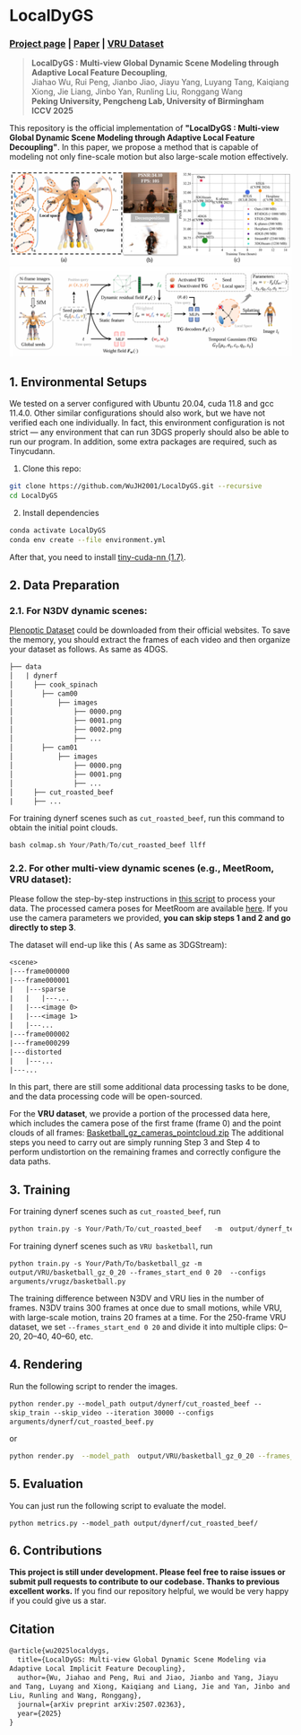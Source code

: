 # LocalDyGS
### [Project page](https://wujh2001.github.io/LocalDyGS/) | [Paper](https://arxiv.org/pdf/2507.02363) | [VRU Dataset](https://huggingface.co/datasets/BestWJH/VRU_Basketball/tree/main)
> **LocalDyGS : Multi-view Global Dynamic Scene Modeling through Adaptive Local Feature Decoupling**,            
> Jiahao Wu, Rui Peng, Jianbo Jiao, Jiayu Yang, Luyang Tang, Kaiqiang Xiong, Jie Liang, Jinbo Yan, Runling Liu, Ronggang Wang  
> **Peking University, Pengcheng Lab, University of Birmingham**  
> **ICCV 2025**
> 
This repository is the official implementation of **"LocalDyGS : Multi-view Global Dynamic Scene Modeling through Adaptive Local Feature Decoupling"**. 
In this paper, we propose a method that is capable of modeling not only fine-scale motion but also large-scale motion effectively.

![](./assets/teaser.png)
![](./assets/pipeline.png)

## 1. Environmental Setups

We tested on a server configured with Ubuntu 20.04, cuda 11.8 and gcc 11.4.0. Other similar configurations should also work, but we have not verified each one individually.  In fact, this environment configuration is not strict — any environment that can run 3DGS properly should also be able to run our program. In addition, some extra packages are required, such as Tinycudann.


1. Clone this repo:

```bash
git clone https://github.com/WuJH2001/LocalDyGS.git --recursive
cd LocalDyGS
```

2. Install dependencies

```bash
conda activate LocalDyGS
conda env create --file environment.yml
```

After that, you need to install [tiny-cuda-nn (1.7)](https://github.com/NVlabs/tiny-cuda-nn). 






## 2. Data Preparation

### 2.1. For N3DV dynamic scenes:

[Plenoptic Dataset](https://github.com/facebookresearch/Neural_3D_Video) could be downloaded from their official websites. To save the memory, you should extract the frames of each video and then organize your dataset as follows. As same as 4DGS.

```
├── data
│   | dynerf
│     ├── cook_spinach
│       ├── cam00
│           ├── images
│               ├── 0000.png
│               ├── 0001.png
│               ├── 0002.png
│               ├── ...
│       ├── cam01
│           ├── images
│               ├── 0000.png
│               ├── 0001.png
│               ├── ...
│     ├── cut_roasted_beef
|     ├── ...
```

For training dynerf scenes such as `cut_roasted_beef`, run this command to obtain the initial point clouds.
```python
bash colmap.sh Your/Path/To/cut_roasted_beef llff
```

### 2.2. For other multi-view dynamic scenes (e.g., MeetRoom, VRU dataset):

Please follow the step-by-step instructions in [this script](https://github.com/WuJH2001/swift4d/tree/main/scripts/multiview_data_process) to process your data.  The processed camera poses for MeetRoom are available [here](https://1drv.ms/f/c/80737028a7921b70/EneGBEJSEEdFtnisrn8rP40BYMxn0sSR8m7fsgRoahCAhg?e=C7SVar). 
If you use the camera parameters we provided, **you can skip steps 1 and 2 and go directly to step 3**.

The dataset will end-up like this ( As same as 3DGStream):

```
<scene>
|---frame000000
|---frame000001
|   |---sparse
|   |   |---...
|   |---<image 0>
|   |---<image 1>
|   |---...
|---frame000002  
|---frame000299
|---distorted
|   |---...
|---...      
```

In this part, there are still some additional data processing tasks to be done, and the data processing code will be open-sourced.

For the **VRU dataset**, we provide a portion of the processed data here, which includes the camera pose of the first frame (frame 0) and the point clouds of all frames:
[Basketball\_gz\_cameras\_pointcloud.zip](https://www.dropbox.com/scl/fi/ujq0fm555bgrls8scr8es/Basketball_gz_cameras_pointcloud.zip?rlkey=t5oa47wsoulzc1orgi6ofdpsx&st=7a2xlwu6&dl=0)
The additional steps you need to carry out are simply running Step 3 and Step 4 to perform undistortion on the remaining frames and correctly configure the data paths.

## 3. Training

For training dynerf scenes such as `cut_roasted_beef`, run
```python
python train.py -s Your/Path/To/cut_roasted_beef   -m  output/dynerf_test/cut_roasted_beef   --configs arguments/dynerf/cut_roasted_beef.py 
```

For training dynerf scenes such as `VRU basketball`, run
```
python train.py -s Your/Path/To/basketball_gz -m output/VRU/basketball_gz_0_20 --frames_start_end 0 20  --configs  arguments/vrugz/basketball.py 
```


The training difference between N3DV and VRU lies in the number of frames. N3DV trains 300 frames at once due to small motions, while VRU, with large-scale motion, trains 20 frames at a time. For the 250-frame VRU dataset, we set `--frames_start_end 0 20` and divide it into multiple clips: 0–20, 20–40, 40–60, etc.




## 4. Rendering

Run the following script to render the images.

```
python render.py --model_path output/dynerf/cut_roasted_beef --skip_train --skip_video --iteration 30000 --configs  arguments/dynerf/cut_roasted_beef.py
```
or
```bash 
python render.py  --model_path  output/VRU/basketball_gz_0_20 --frames_start_end 0 20 --skip_train --skip_video --iteration 30000 --configs arguments/vrugz/basketball.py
```

## 5. Evaluation

You can just run the following script to evaluate the model.

```
python metrics.py --model_path output/dynerf/cut_roasted_beef/
```


## 6. Contributions

**This project is still under development. Please feel free to raise issues or submit pull requests to contribute to our codebase. Thanks to previous excellent works.** If you find our repository helpful, we would be very happy if you could give us a star.




## Citation

```
@article{wu2025localdygs,
  title={LocalDyGS: Multi-view Global Dynamic Scene Modeling via Adaptive Local Implicit Feature Decoupling},
  author={Wu, Jiahao and Peng, Rui and Jiao, Jianbo and Yang, Jiayu and Tang, Luyang and Xiong, Kaiqiang and Liang, Jie and Yan, Jinbo and Liu, Runling and Wang, Ronggang},
  journal={arXiv preprint arXiv:2507.02363},
  year={2025}
}
```
